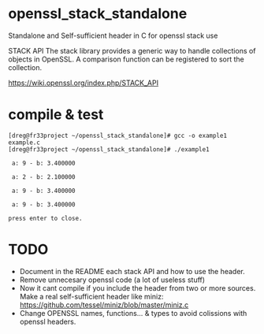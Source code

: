 # openssl_stack_standalone
Standalone and Self-sufficient header in C for openssl stack use

STACK API
The stack library provides a generic way to handle collections of objects in OpenSSL. A comparison function can be registered to sort the collection.

https://wiki.openssl.org/index.php/STACK_API

# compile & test
```
[dreg@fr33project ~/openssl_stack_standalone]# gcc -o example1 example.c
[dreg@fr33project ~/openssl_stack_standalone]# ./example1

 a: 9 - b: 3.400000

 a: 2 - b: 2.100000

 a: 9 - b: 3.400000

 a: 9 - b: 3.400000

press enter to close.
```

# TODO

* Document in the README each stack API and how to use the header.
* Remove unnecesary openssl code (a lot of useless stuff)
* Now it cant compile if you include the header from two or more sources. Make a real self-sufficient header like miniz: https://github.com/tessel/miniz/blob/master/miniz.c
* Change OPENSSL names, functions... & types to avoid colissions with openssl headers.
